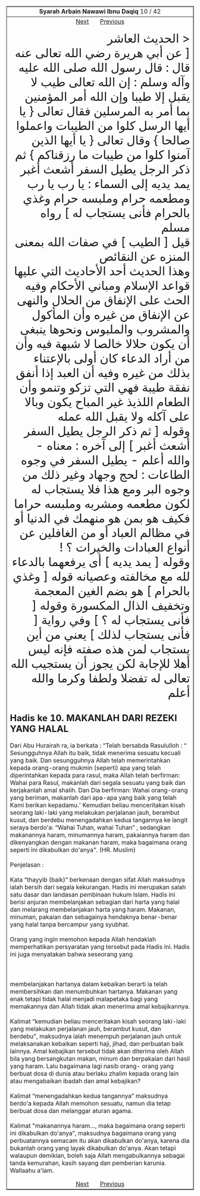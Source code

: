<center><table width='100%' border='1' style='border-collapse:collapse' cellpadding='5px'><tr><td align=center><b>Syarah Arbain Nawawi Ibnu Daqiq</b> 10 / 42<br></td></tr><tr><td valign=top><center><a href='11.md'>Next</a> &nbsp; &nbsp; &nbsp; <a href='09.md'> Previous</a></center><section class='nass'><p lang='ar' dir='rtl' align=right><font size=6>< الحديث العاشر <br />
[ عن أبي هريرة رضي الله تعالى عنه قال : قال رسول الله صلى الله عليه وآله وسلم : إن الله تعالى طيب لا يقبل إلا طيبا وإن الله أمر المؤمنين بما أمر به المرسلين فقال تعالى { يا أيها الرسل كلوا من الطيبات واعملوا صالحا } وقال تعالى { يا أيها الذين آمنوا كلوا من طيبات ما رزقناكم } ثم ذكر الرجل يطيل السفر أشعث أغبر يمد يديه إلى السماء : يا رب يا رب ومطعمه حرام وملبسه حرام وغذي بالحرام فأنى يستجاب له ] رواه مسلم <br />
قيل [ الطيب ] في صفات الله بمعنى المنزه عن النقائص <br />
وهذا الحديث أحد الأحاديث التي عليها قواعد الإسلام ومباني الأحكام وفيه الحث على الإنفاق من الحلال والنهى عن الإنفاق من غيره وأن المأكول والمشروب والملبوس ونحوها ينبغى أن يكون حلالا خالصا لا شبهة فيه وأن من أراد الدعاء كان أولى بالإعتناء بذلك من غيره وفيه أن العبد إذا أنفق نفقة طيبة فهي التي تزكو وتنمو وأن الطعام اللذيذ غير المباح يكون وبالا على آكله ولا يقبل الله عمله <br />
وقوله [ ثم ذكر الرجل يطيل السفر أشعث أغبر ] إلى آخره : معناه - والله أعلم - يطيل السفر في وجوه الطاعات : لحج وجهاد وغير ذلك من وجوه البر ومع هذا فلا يستجاب له لكون مطعمه ومشربه وملبسه حراما فكيف هو بمن هو منهمك في الدنيا أو في مظالم العباد أو من الغافلين عن أنواع العبادات والخيرات ؟ ! <br />
وقوله [ يمد يديه ] أى يرفعهما بالدعاء لله مع مخالفته وعصيانه قوله [ وغذي بالحرام ] هو بضم الغين المعجمة وتخفيف الذال المكسورة وقوله [ فأنى يستجاب له ؟ ] وفي رواية [ فأنى يستجاب لذلك ] يعني من أين يستجاب لمن هذه صفته فإنه ليس أهلا للإجابة لكن يجوز أن يستجيب الله تعالى له تفضلا ولطفا وكرما والله أعلم <br />
</font></p></section><p align=justify>

## Hadis ke 10. MAKANLAH DARI REZEKI YANG HALAL

Dari Abu Hurairah ra, ia berkata : “Telah bersabda Rasululloh : “ Sesungguhnya Allah itu baik, tidak menerima sesuatu kecuali yang baik. Dan sesungguhnya Allah telah memerintahkan kepada orang-orang mukmin (seperti) apa yang telah diperintahkan kepada para rasul, maka Allah telah berfirman: Wahai para Rasul, makanlah dari segala sesuatu yang baik dan kerjakanlah amal shalih. Dan Dia berfirman: Wahai orang-orang yang beriman, makanlah dari apa-apa yang baik yang telah Kami berikan kepadamu.' Kemudian beliau menceritakan kisah seorang laki-laki yang melakukan perjalanan jauh, berambut kusut, dan berdebu menengadahkan kedua tangannya ke langit seraya berdo'a: “Wahai Tuhan, wahai Tuhan” , sedangkan makanannya haram, minumannya haram, pakaiannya haram dan dikenyangkan dengan makanan haram, maka bagaimana orang seperti ini dikabulkan do'anya". (HR. Muslim)<br />
<br />
Penjelasan :<br />
<br />
Kata  “thayyib (baik)” berkenaan dengan sifat Allah maksudnya ialah bersih dari segala kekurangan. Hadis ini merupakan salah satu dasar dan landasan pembinaan hukum Islam. Hadis ini berisi anjuran membelanjakan sebagian dari harta yang halal dan melarang membelanjakan harta yang haram. Makanan, minuman, pakaian dan sebagainya hendaknya benar-benar yang halal tanpa bercampur yang syubhat.<br />
<br />
Orang yang ingin memohon kepada Allah hendaklah memperhatikan persyaratan yang tersebut   pada   Hadis   ini.   Hadis   ini   juga   menyatakan  bahwa   seseorang  yang<br />
<br />
<br />
<br />
membelanjakan hartanya dalam kebaikan berarti ia telah membersihkan dan menumbuhkan hartanya. Makanan yang enak tetapi tidak halal menjadi malapetaka bagi yang memakannya dan Allah tidak akan menerima amal kebajikannya.<br />
<br />
Kalimat “kemudian beliau menceritakan kisah seorang laki-laki yang melakukan perjalanan jauh, berambut kusut, dan berdebu”, maksudnya ialah menempuh perjalanan jauh untuk melaksanakan kebaikan seperti haji, jihad, dan perbuatan baik lainnya. Amal kebajikan tersebut tidak akan diterima oleh Allah bila yang bersangkutan makan, minum dan berpakaian dari hasil yang haram. Lalu bagaimana lagi nasib orang- orang yang berbuat dosa di dunia atau berlaku zhalim kepada orang lain atau mengabaikan ibadah dan amal kebajikan?<br />
<br />
Kalimat “menengadahkan kedua tangannya” maksudnya berdo'a kepada Allah memohon sesuatu, namun dia tetap berbuat dosa dan melanggar aturan agama.<br />
<br />
Kalimat "makanannya haram…, maka bagaimana orang seperti ini dikabulkan do'anya”, maksudnya bagaimana orang yang perbuatannya semacam itu akan dikabulkan do'anya, karena dia bukanlah orang yang layak dikabulkan do'anya. Akan tetapi walaupun demikian, boleh saja Allah mengabulkannya sebagai tanda kemurahan, kasih sayang dan pemberian karunia. Wallaahu a'lam.</p>
<center><a href='11.md'>Next</a> &nbsp; &nbsp; &nbsp; <a href='09.md'> Previous</a></center>
